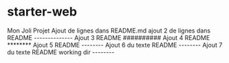 # starter-web
Mon Joli Projet Ajout de lignes dans README.md
 ajout 2 de lignes dans README --------------
 Ajout 3 README ##########
 Ajout 4 README ********
 Ajout 5 README --------
 Ajout 6 du texte README --------
 Ajout 7 du texte README working dir --------
